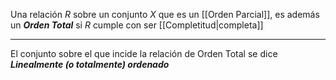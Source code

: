 Una relación $R$ sobre un conjunto $X$ que es un [[Orden Parcial]], es además un ***Orden Total*** si $R$ cumple con ser [[Completitud|completa]]
***
El conjunto sobre el que incide la relación de Orden Total se dice ***Linealmente (o totalmente) ordenado***